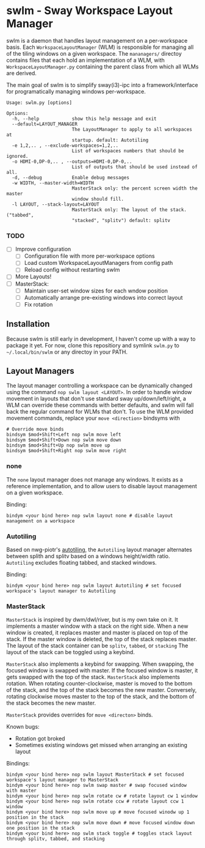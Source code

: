 # swlm - Sway Workspace Layout Manager

swlm is a daemon that handles layout management on a per-workspace basis. Each `WorkspaceLayoutManager` (WLM) is
responsible for managing all of the tiling windows on a given workspace. The `mananagers/` directoy contains files
that each hold an implementation of a WLM, with `WorkspaceLayoutManager.py` containing the parent class from which
all WLMs are derived.

The main goal of swlm is to simplify sway(i3)-ipc into a framework/interface for programatically managing windows per-workspace.

```
Usage: swlm.py [options]

Options:
  -h, --help            show this help message and exit
  --default=LAYOUT_MANAGER
                        The LayoutManager to apply to all workspaces at
                        startup. default: Autotiling
  -e 1,2,.. , --exclude-workspaces=1,2,..
                        List of workspaces numbers that should be ignored.
  -o HDMI-0,DP-0,.. , --outputs=HDMI-0,DP-0,..
                        List of outputs that should be used instead of all.
  -d, --debug           Enable debug messages
  -w WIDTH, --master-width=WIDTH
                        MasterStack only: the percent screen width the master
                        window should fill.
  -l LAYOUT, --stack-layout=LAYOUT
                        MasterStack only: The layout of the stack. ("tabbed",
                        "stacked", "splitv") default: splitv
```

### TODO
- [ ] Improve configuration
  - [ ] Configuration file with more per-workspace options 
  - [ ] Load custom WorkspaceLayoutManagers from config path
  - [ ] Reload config without restarting swlm
- [ ] More Layouts!
- [ ] MasterStack:
  - [ ] Maintain user-set window sizes for each wndow position
  - [ ] Automatically arrange pre-existing windows into correct layout
  - [ ] Fix rotation

## Installation

Because swlm is still early in development, I haven't come up with a way to package it yet. For now, clone this
repositiory and symlink `swlm.py` to `~/.local/bin/swlm` or any directoy in your PATH.

## Layout Managers

The layout manager controlling a workspace can be dynamically changed using the command `nop swlm layout <LAYOUT>`. In
order to handle window movement in layouts that don't use standard sway up/down/left/right, a WLM can override
these commands with better defaults, and swlm will fall back the regular command for WLMs that don't. To use the
WLM provided movement commands, replace your `move <direction>` bindsyms with
```
# Override move binds
bindsym $mod+Shift+Left nop swlm move left
bindsym $mod+Shift+Down nop swlm move down
bindsym $mod+Shift+Up nop swlm move up
bindsym $mod+Shift+Right nop swlm move right
```

### none

The `none` layout manager does not manage any windows. It exists as a reference implementation, and to allow users
to disable layout management on a given workspace.

Binding:
```
bindym <your bind here> nop swlm layout none # disable layout management on a workspace
```

### Autotiling

Based on nwg-piotr's [autotiling](https://github.com/nwg-piotr/autotiling/blob/master/autotiling/main.py),
the `Autotiling` layout manager alternates between splith and splitv based on a windows height/width ratio.
`Autotiling` excludes floating tabbed, and stacked windows.

Binding:
```
bindym <your bind here> nop swlm layout Autotiling # set focused workspace's layout manager to Autotiling
```

### MasterStack

`MasterStack` is inspired by dwm/dwl/river, but is my own take on it. It implements a master window with a stack
on the right side. When a new window is created, it replaces master and master is placed on top of the stack.
If the master window is deleted, the top of the stack replaces master. The layout of the stack container can be
`splitv`, `tabbed`, or `stacking` The layout of the stack can be toggled using a keybind.

`MasterStack` also implements a keybind for swapping. When swapping, the focused window is swapped with master. If
the focused window is master, it gets swapped with the top of the stack. `MasterStack` also implements rotation.
When rotating counter-clockwise, master is moved to the bottom of the stack, and the top of the stack becomes the
new master. Conversely, rotating clockwise moves master to the top of the stack, and the bottom of the stack
becomes the new master.

`MasterStack` provides overrides for `move <directon>` binds. 

Known bugs:
-  Rotation got broked
-  Sometimes existing windows get missed when arranging an existing layout

Bindings:
```
bindym <your bind here> nop swlm layout MasterStack # set focused workspace's layout manager to MasterStack
bindym <your bind here> nop swlm swap master # swap focused window with master
bindym <your bind here> nop swlm rotate cw # rotate layout cw 1 window
bindym <your bind here> nop swlm rotate ccw # rotate layout ccw 1 window
bindym <your bind here> nop swlm move up # move focused winodw up 1 position in the stack
bindym <your bind here> nop swlm move down # move focused window down one position in the stack
bindym <your bind here> nop swlm stack toggle # toggles stack layout through splitv, tabbed, and stacking
```
